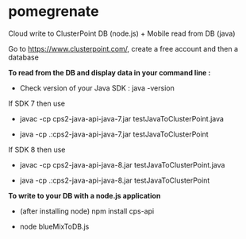 # pomegrenate
Cloud write to ClusterPoint DB (node.js) + Mobile read from DB (java) 

Go to https://www.clusterpoint.com/, create a free account and then a database

**To read from the DB and display data in your command line :** 

* Check version of your Java SDK : java -version

If SDK 7 then use 

* javac -cp cps2-java-api-java-7.jar testJavaToClusterPoint.java

* java -cp .:cps2-java-api-java-7.jar testJavaToClusterPoint

If SDK 8 then use 

* javac -cp cps2-java-api-java-8.jar testJavaToClusterPoint.java

* java -cp .:cps2-java-api-java-8.jar testJavaToClusterPoint

**To write to your DB with a node.js application** 

* (after installing node) npm install cps-api

* node blueMixToDB.js



